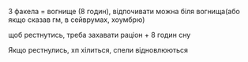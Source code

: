 
3 факела = вогнище (8 годин), відпочивати можна біля вогнища(або якщо сказав гм, в сейврумах, хоумбрю)

щоб рестнутись, треба захавати раціон + 8 годин сну

Якщо рестнулись, хп хілиться, спели відновлюються